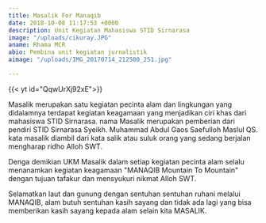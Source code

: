 ```yaml
---
title: Masalik For Manaqib
date: 2018-10-08 11:17:53 +0000
description: Unit Kegiatan Mahasiswa STID Sirnarasa
image: "/uploads/cikuray.JPG"
aname: Rhama MCR
abio: Pembina unit kegiatan jurnalistik
aimage: "/uploads/IMG_20170714_212500_251.jpg"

---
```

{{< yt id="QqwUrXj92xE">}}

Masalik merupakan satu kegiatan pecinta alam dan lingkungan  yang didalamnya terdapat kegiatan keagamaan yang menjadikan ciri khas dari mahasiswa STID Sirnarasa. nama Masalik merupakan pemberian dari pendiri STID Sirnarasa Syeikh. Muhammad Abdul Gaos Saefulloh Maslul QS. kata masalik diambil dari kata salik atau suluk orang yang sedang berjalan mengharap ridho Alloh SWT. 

Denga demikian UKM Masalik dalam setiap kegiatan pecinta alam selalu menanamkan kegiatan keagamaan "MANAQIB Mountain To Mountain" dengan tujuan tafakur dan mensyukuri nikmat Alloh SWT.

Selamatkan laut dan gunung dengan sentuhan sentuhan ruhani melalui MANAQIB, alam butuh sentuhan kasih sayang dan tidak ada lagi yang bisa memberikan kasih sayang kepada alam selain kita MASALIK.     